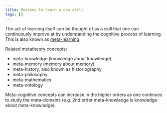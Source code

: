 ```yaml
---
title: Reasons to learn a new skill
tags: []
---
```


The act of learning itself can be thought of as a skill that one can continuously improve at by understanding the cognitive process of learning. This is also known as [meta-learning](https://en.wikipedia.org/wiki/Meta-learning). 

Related metatheory concepts:
- meta-knowledge (knowledge about knowledge)
- meta-memory (memory about memory)
- meta-history, also known as historiography
- meta-philosophy
- meta-mathematics
- meta-ontology

Meta-cognitive concepts can increase in the higher orders as one continues to study the meta-domains (e.g. 2nd order meta-knowledge is knowledge about meta-knowledge).